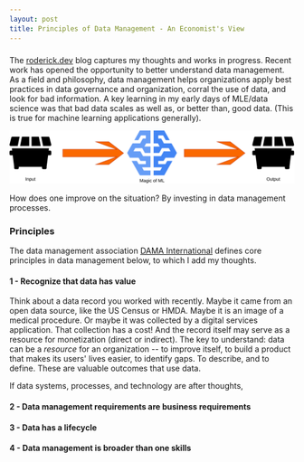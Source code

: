 ```yaml
---
layout: post
title: Principles of Data Management - An Economist's View
---
```


###

The [roderick.dev](https://www.roderick.dev) blog captures my thoughts and works in progress. Recent work has opened the opportunity to better understand data management. As a field and philosophy, data management helps organizations apply best practices in data governance and organization, corral the use of data, and look for bad information. A key learning in my early days of MLE/data science was that bad data scales as well as, or better than, good data. (This is true for machine learning applications generally).

![Flowchart of dumpster to machine learning to dumpster indicating starting with bad data is bad](../images/gigo.png "You can't escape GIGO if you start with bad data.")


How does one improve on the situation? By investing in data management processes.

### Principles

The data management association [DAMA International](https://www.dama.org/cpages/home) defines core principles in data management below, to which I add my thoughts.

#### 1 - Recognize that data has value
Think about a data record you worked with recently. Maybe it came from an open data source, like the US Census or HMDA. Maybe it is an image of a medical procedure. Or maybe it was collected by a digital services application. That collection has a cost! And the record itself may serve as a resource for monetization (direct or indirect). The key to understand: data can be a *resource* for an organization -- to improve itself, to build a product that makes its users' lives easier, to identify gaps. To describe, and to define. These are valuable outcomes that use data.

If data systems, processes, and technology are after thoughts,

#### 2 - Data management requirements are business requirements
#### 3 - Data has a lifecycle
#### 4 - Data management is broader than one skills
